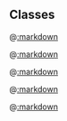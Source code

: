 ## Classes

@[:markdown](array/template.md)

@[:markdown](hash/template.md)

@[:markdown](struct/template.md)

@[:markdown](string/template.md)

@[:markdown](symbol/template.md)

